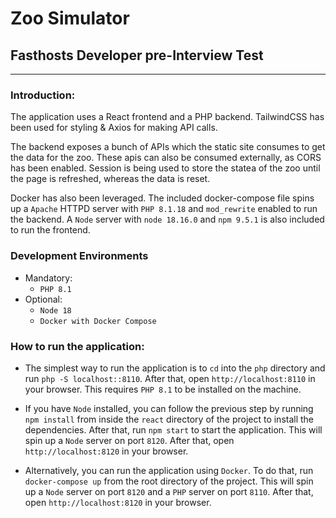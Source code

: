# Zoo Simulator
## Fasthosts Developer pre-Interview Test
___

### Introduction:

The application uses a React frontend and a PHP backend. TailwindCSS has been used for styling & Axios for making API calls.

The backend exposes a bunch of APIs which the static site consumes to get the data for the zoo.
These apis can also be consumed externally, as CORS has been enabled.
Session is being used to store the statea of the zoo until the page is refreshed, whereas the data is reset.

Docker has also been leveraged. The included docker-compose file spins up a `Apache` HTTPD server with `PHP 8.1.18` and `mod_rewrite` enabled to run the backend.
A `Node` server with `node 18.16.0` and `npm 9.5.1` is also included to run the frontend.

### Development Environments
* Mandatory:
  * `PHP 8.1`
* Optional:
  * `Node 18`
  * `Docker with Docker Compose`

### How to run the application:
* The simplest way to run the application is to `cd` into the `php` directory and run `php -S localhost::8110`. After that, open `http://localhost:8110` in your browser. This requires `PHP 8.1` to be installed on the machine.


* If you have `Node` installed, you can follow the previous step by running `npm install` from inside the `react` directory of the project to install the dependencies. After that, run `npm start` to start the application. This will spin up a `Node` server on port `8120`. After that, open `http://localhost:8120` in your browser.


* Alternatively, you can run the application using `Docker`. To do that, run `docker-compose up` from the root directory of the project. This will spin up a `Node` server on port `8120` and a `PHP` server on port `8110`. After that, open `http://localhost:8120` in your browser.